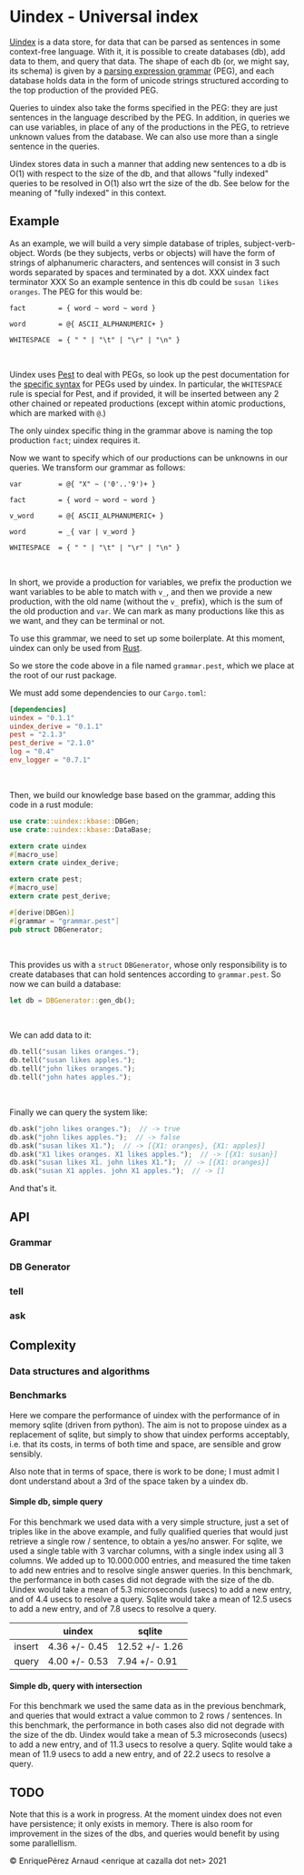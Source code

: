 # Uindex - Universal index

[Uindex][0] is a data store, for data that can be parsed as sentences in some context-free language.
With it, it is possible to create databases (db), add data to them, and query that data.
The shape of each db (or, we might say, its schema) is given by a [parsing expression grammar][1] (PEG),
and each database holds data in the form of unicode strings
structured according to the top production of the provided PEG.

Queries to uindex also take the forms specified in the PEG:
they are just sentences in the language described by the PEG.
In addition, in queries we can use variables, in place of any of the productions in the PEG,
to retrieve unknown values from the database.
We can also use more than a single sentence in the queries.

Uindex stores data in such a manner that
adding new sentences to a db is O(1) with respect to the size of the db,
and that allows "fully indexed" queries to be resolved in O(1) also wrt the size of the db.
See below for the meaning of "fully indexed" in this context.

## Example

As an example, we will build a very simple database of triples, subject-verb-object.
Words (be they subjects, verbs or objects) will have the form of strings of alphanumeric characters,
and sentences will consist in 3 such words separated by spaces and terminated by a dot.
XXX uindex fact terminator XXX
So an example sentence in this db could be ``susan likes oranges``.
The PEG for this would be:

```pest
fact        = { word ~ word ~ word }

word        = @{ ASCII_ALPHANUMERIC+ }

WHITESPACE  = { " " | "\t" | "\r" | "\n" }
```
&nbsp;
&nbsp;

Uindex uses [Pest][2] to deal with PEGs, so look up the pest documentation for
the [specific syntax][4] for PEGs used by uindex. In particular, the
``WHITESPACE`` rule is special for Pest, and if provided, it will be inserted
between any 2 other chained or repeated productions (except within atomic productions,
which are marked with `@`.)

The only uindex specific thing in the grammar above is naming the top production ``fact``;
uindex requires it.

Now we want to specify which of our productions can be unknowns in our queries.
We transform our grammar as follows:

```pest
var         = @{ "X" ~ ('0'..'9')+ }

fact        = { word ~ word ~ word }

v_word      = @{ ASCII_ALPHANUMERIC+ }

word        = _{ var | v_word }

WHITESPACE  = { " " | "\t" | "\r" | "\n" }
```
&nbsp;
&nbsp;

In short, we provide a production for variables, we prefix the production we want variables to be able to match
with ``v_``, and then we provide a new production, with the old name (without the ``v_`` prefix),
which is the sum of the old production and `var`.
We can mark as many productions like this as we want, and they can be terminal or not.

To use this grammar, we need to set up some boilerplate. At this moment, uindex can only be used from [Rust][3].

So we store the code above in a file named ``grammar.pest``, which we place at the root of our rust package.

We must add some dependencies to our `Cargo.toml`:

```toml
[dependencies]
uindex = "0.1.1"
uindex_derive = "0.1.1"
pest = "2.1.3"
pest_derive = "2.1.0"
log = "0.4"
env_logger = "0.7.1"
```
&nbsp;
&nbsp;

Then, we build our knowledge base based on the grammar, adding this code in a rust module:

```rust
use crate::uindex::kbase::DBGen;
use crate::uindex::kbase::DataBase;

extern crate uindex
#[macro_use]
extern crate uindex_derive;

extern crate pest;
#[macro_use]
extern crate pest_derive;

#[derive(DBGen)]
#[grammar = "grammar.pest"]
pub struct DBGenerator;
```
&nbsp;
&nbsp;

This provides us with a ``struct`` ``DBGenerator``, whose only responsibility is to
create databases that can hold sentences according to ``grammar.pest``.
So now we can build a database:

```rust
let db = DBGenerator::gen_db();
```
&nbsp;
&nbsp;

We can add data to it:

```rust
db.tell("susan likes oranges.");
db.tell("susan likes apples.");
db.tell("john likes oranges.");
db.tell("john hates apples.");
```
&nbsp;
&nbsp;

Finally we can query the system like:

```rust
db.ask("john likes oranges.");  // -> true
db.ask("john likes apples.");  // -> false
db.ask("susan likes X1.");  // -> [{X1: oranges}, {X1: apples}]
db.ask("X1 likes oranges. X1 likes apples.");  // -> [{X1: susan}]
db.ask("susan likes X1. john likes X1.");  // -> [{X1: oranges}]
db.ask("susan X1 apples. john X1 apples.");  // -> []
```

And that's it.

## API

### Grammar

### DB Generator

### tell

### ask

## Complexity

### Data structures and algorithms

### Benchmarks

Here we compare the performance of uindex with the performance of in memory sqlite (driven from python).
The aim is not to propose uindex as a replacement of sqlite, but simply to show that uindex performs
acceptably, i.e. that its costs, in terms of both time and space, are sensible and grow sensibly.

Also note that in terms of space, there is work to be done; I must admit I dont understand about a 3rd
of the space taken by a uindex db.

#### Simple db, simple query

For this benchmark we used data with a very simple structure, just a set of triples like in the above example,
and fully qualified queries that would just retrieve a single row / sentence, to obtain a yes/no answer.
For sqlite, we used a single table with 3 varchar columns, with a single index using all 3 columns.
We added up to 10.000.000 entries, and measured the time taken to add new entries and to resolve single answer queries.
In this benchmark, the performance in both cases did not degrade with the size of the db.
Uindex would take a mean of 5.3 microseconds (usecs) to add a new entry, and of 4.4 usecs to resolve a query.
Sqlite would take a mean of 12.5 usecs to add a new entry, and of 7.8 usecs to resolve a query.

|| uindex | sqlite |
|-------------|------------|-------------|
| insert  | 4.36 +/- 0.45 | 12.52 +/- 1.26 |
| query | 4.00 +/- 0.53 | 7.94 +/- 0.91 |

#### Simple db, query with intersection

For this benchmark we used the same data as in the previous benchmark,
and queries that would extract a value common to 2 rows / sentences.
In this benchmark, the performance in both cases also did not degrade with the size of the db.
Uindex would take a mean of 5.3 microseconds (usecs) to add a new entry, and of 11.3 usecs to resolve a query.
Sqlite would take a mean of 11.9 usecs to add a new entry, and of 22.2 usecs to resolve a query.


## TODO

Note that this is a work in progress. At the moment uindex does not even have persistence;
it only exists in memory. There is also room for improvement in the sizes of the dbs,
and queries would benefit by using some parallellism.

&copy; EnriquePérez Arnaud &lt;enrique at cazalla dot net&gt; 2021

[0]:https://uindex.modus_ponens.net
[1]:https://en.wikipedia.org/wiki/Parsing_expression_grammar
[2]:https://pest.rs
[3]:https://www.rust-lang.org
[4]:https://pest.rs/book/grammars/syntax.html
